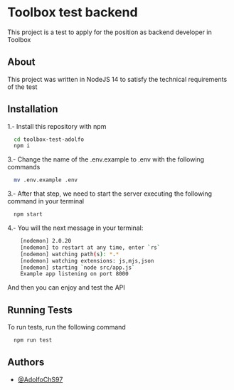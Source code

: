 
# Toolbox test backend 

This project is a test to apply for the position as backend developer in Toolbox

## About 
This project was written in NodeJS 14 to satisfy the technical requirements of the test

## Installation

1.- Install this repository with npm

```bash
  cd toolbox-test-adolfo
  npm i 
```

3.- Change the name of the .env.example to .env with the following commands

```bash
  mv .env.example .env
```

3.- After that step, we need to start the server executing the following command in your terminal

```bash
  npm start
```

4.- You will the next message in your terminal: 

```bash
    [nodemon] 2.0.20
    [nodemon] to restart at any time, enter `rs`
    [nodemon] watching path(s): *.*
    [nodemon] watching extensions: js,mjs,json
    [nodemon] starting `node src/app.js`
    Example app listening on port 8000
```

And then you can enjoy and test the API


    
## Running Tests

To run tests, run the following command

```bash
  npm run test
```


## Authors

- [@AdolfoChS97](https://www.github.com/AdolfoChS97)

